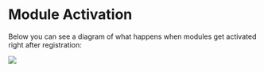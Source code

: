 # Module Activation

Below you can see a diagram of what happens when modules get activated right after registration:

![](https://github.com/ortus-docs/coldbox-docs/raw/master/full/images/ModulesActivation.jpg)


